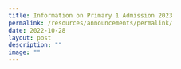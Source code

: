 ```yaml
---
title: Information on Primary 1 Admission 2023
permalink: /resources/announcements/permalink/
date: 2022-10-28
layout: post
description: ""
image: ""
---
```

